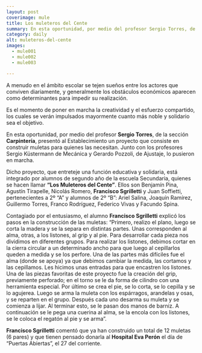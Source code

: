 ```yaml
---
layout: post
coverimage: mule
title: Los muleteros del Cente
summary: En esta oportunidad, por medio del profesor Sergio Torres, de la sección Carpintería, presentó al Establecimiento un proyecto que consiste en construir muletas para quienes las necesitan
category: daily
alt: muleteros-del-cente
images:
  - mule001
  - mule002
  - mule003

---
```


A menudo en el ámbito escolar se tejen sueños entre los actores que conviven diariamente, y generalmente los obstáculos económicos aparecen como determinantes para impedir su realización.

Es el momento de poner en marcha la creatividad y el esfuerzo compartido, los cuales se verán impulsados mayormente cuanto más noble y solidario sea el objetivo.

En esta oportunidad, por medio del profesor **Sergio Torres**, de la sección **Carpintería**, presentó al Establecimiento un proyecto que consiste en
construir muletas para quienes las necesitan. Junto con los profesores Sergio Küstermann de Mecánica y Gerardo Pozzoli, de Ajustaje, lo pusieron en marcha.

Dicho proyecto, que entreteje una función educativa y solidaria, está integrado por alumnos de segundo año de la escuela Secundaria, quienes se hacen llamar **“Los Muleteros del Cente”**. Ellos son Benjamín Pina, Agustín Tirapelle, Nicolás Romero, **Francisco Sgrilletti** y Juan Soffietti, pertenecientes a 2º “A” y alumnos de 2º “B”:  Ariel Salina, Joaquín Ramírez, Guillermo Torres, Franco Rodríguez, Federico Vivas y Facundo Spina.

Contagiado por el entusiasmo, el alumno **Francisco Sgrilletti** explicó los pasos en la construcción de las muletas: “Primero, realizo el plano, luego se corta la madera y se la separa en distintas partes. Unas corresponden al alma, otras, a los listones, al grip y al pie. Para desarrollar cada pieza nos dividimos en diferentes grupos. Para realizar los listones, debimos cortar en la cierra circular a un determinado ancho para que luego al cepillarlos queden a medida y se los perfore. Una de las partes más difíciles fue el alma (donde se apoya) ya que debimos cambiar la medida, las cortamos y las cepillamos. Les hicimos unas entradas para que encastren los listones. Una de las piezas favoritas de este proyecto fue la creación del grip, previamente perforado; en el torno se le da forma de cilindro con una herramienta especial. Por último se crea el pie, se lo corta, se lo cepilla y se lo agujerea. Luego se arma la muleta con los espárragos, arandelas y osas, y se reparten en el grupo. Después cada uno desarma su muleta y se comienza a lijar. Al terminar esto, se le pasan dos manos de barniz. A continuación se le pega una cuerina al alma, se la encola con los listones, se le coloca el regatón al pie y se arma”.

**Francisco Sgrilletti** comentó que ya han construido un total de 12 muletas (6 pares) y que tienen pensado donarla al **Hospital Eva Perón** el día de “Puertas Abiertas”, el 27 del corriente.
